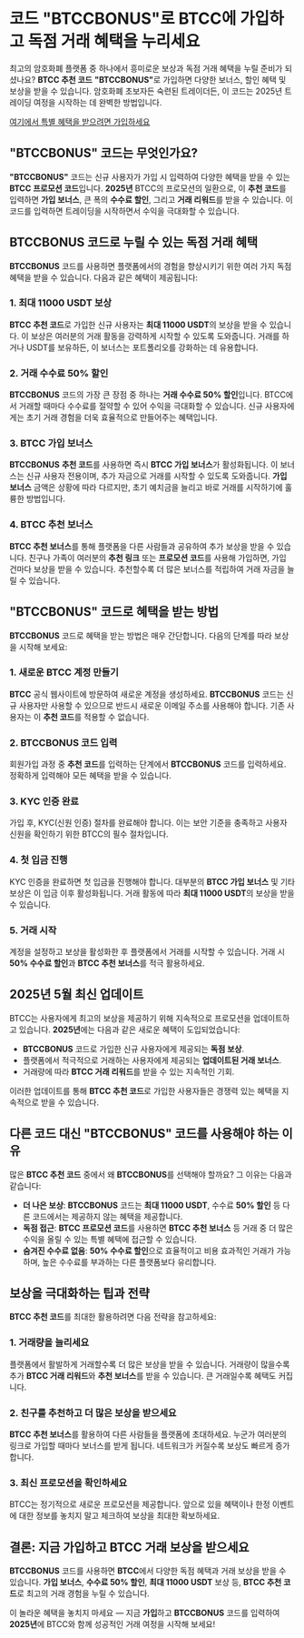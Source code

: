 <h1>코드 "BTCCBONUS"로 BTCC에 가입하고 독점 거래 혜택을 누리세요</h1>

<p>최고의 암호화폐 플랫폼 중 하나에서 흥미로운 보상과 독점 거래 혜택을 누릴 준비가 되셨나요? <strong>BTCC 추천 코드</strong> <strong>"BTCCBONUS"</strong>로 가입하면 다양한 보너스, 할인 혜택 및 보상을 받을 수 있습니다. 암호화폐 초보자든 숙련된 트레이더든, 이 코드는 2025년 트레이딩 여정을 시작하는 데 완벽한 방법입니다.</p>
<p><a href="https://partner.btcc.com/us/c/BTCCBONUS/9303" target="_blank">여기에서 특별 혜택을 받으려면 가입하세요</a></p>

<img src="https://images.mirror-media.xyz/publication-images/lTZP4g7e308jxEXVbcZAg.png?height=960&amp;width=1920" decoding="async" data-nimg="fill" class="css-xah9so" style="position: absolute; inset: 0px; box-sizing: border-box; padding: 0px; border: none; margin: auto; display: block; width: 0px; height: 0px; min-width: 100%; max-width: 100%; min-height: 100%; max-height: 100%;">

<h2>"BTCCBONUS" 코드는 무엇인가요?</h2>

<p><strong>"BTCCBONUS"</strong> 코드는 신규 사용자가 가입 시 입력하여 다양한 혜택을 받을 수 있는 <strong>BTCC 프로모션 코드</strong>입니다. <strong>2025년</strong> BTCC의 프로모션의 일환으로, 이 <strong>추천 코드</strong>를 입력하면 <strong>가입 보너스</strong>, 큰 폭의 <strong>수수료 할인</strong>, 그리고 <strong>거래 리워드</strong>를 받을 수 있습니다. 이 코드를 입력하면 트레이딩을 시작하면서 수익을 극대화할 수 있습니다.</p>

<h2>BTCCBONUS 코드로 누릴 수 있는 독점 거래 혜택</h2>

<p><strong>BTCCBONUS</strong> 코드를 사용하면 플랫폼에서의 경험을 향상시키기 위한 여러 가지 독점 혜택을 받을 수 있습니다. 다음과 같은 혜택이 제공됩니다:</p>

<h3>1. 최대 11000 USDT 보상</h3>

<p><strong>BTCC 추천 코드</strong>로 가입한 신규 사용자는 <strong>최대 11000 USDT</strong>의 보상을 받을 수 있습니다. 이 보상은 여러분의 거래 활동을 강력하게 시작할 수 있도록 도와줍니다. 거래를 하거나 USDT를 보유하든, 이 보너스는 포트폴리오를 강화하는 데 유용합니다.</p>

<h3>2. 거래 수수료 50% 할인</h3>

<p><strong>BTCCBONUS</strong> 코드의 가장 큰 장점 중 하나는 <strong>거래 수수료 50% 할인</strong>입니다. BTCC에서 거래할 때마다 수수료를 절약할 수 있어 수익을 극대화할 수 있습니다. 신규 사용자에게는 초기 거래 경험을 더욱 효율적으로 만들어주는 혜택입니다.</p>

<h3>3. BTCC 가입 보너스</h3>

<p><strong>BTCCBONUS</strong> <strong>추천 코드</strong>를 사용하면 즉시 <strong>BTCC 가입 보너스</strong>가 활성화됩니다. 이 보너스는 신규 사용자 전용이며, 추가 자금으로 거래를 시작할 수 있도록 도와줍니다. <strong>가입 보너스</strong> 금액은 상황에 따라 다르지만, 초기 예치금을 늘리고 바로 거래를 시작하기에 훌륭한 방법입니다.</p>

<h3>4. BTCC 추천 보너스</h3>

<p><strong>BTCC 추천 보너스</strong>를 통해 플랫폼을 다른 사람들과 공유하여 추가 보상을 받을 수 있습니다. 친구나 가족이 여러분의 <strong>추천 링크</strong> 또는 <strong>프로모션 코드</strong>를 사용해 가입하면, 가입 건마다 보상을 받을 수 있습니다. 추천할수록 더 많은 보너스를 적립하여 거래 자금을 늘릴 수 있습니다.</p>

<h2>"BTCCBONUS" 코드로 혜택을 받는 방법</h2>

<p><strong>BTCCBONUS</strong> 코드로 혜택을 받는 방법은 매우 간단합니다. 다음의 단계를 따라 보상을 시작해 보세요:</p>

<h3>1. 새로운 BTCC 계정 만들기</h3>

<p><strong>BTCC</strong> 공식 웹사이트에 방문하여 새로운 계정을 생성하세요. <strong>BTCCBONUS</strong> 코드는 신규 사용자만 사용할 수 있으므로 반드시 새로운 이메일 주소를 사용해야 합니다. 기존 사용자는 이 <strong>추천 코드</strong>를 적용할 수 없습니다.</p>

<h3>2. BTCCBONUS 코드 입력</h3>

<p>회원가입 과정 중 <strong>추천 코드</strong>를 입력하는 단계에서 <strong>BTCCBONUS</strong> 코드를 입력하세요. 정확하게 입력해야 모든 혜택을 받을 수 있습니다.</p>

<h3>3. KYC 인증 완료</h3>

<p>가입 후, KYC(신원 인증) 절차를 완료해야 합니다. 이는 보안 기준을 충족하고 사용자 신원을 확인하기 위한 BTCC의 필수 절차입니다.</p>

<h3>4. 첫 입금 진행</h3>

<p>KYC 인증을 완료하면 첫 입금을 진행해야 합니다. 대부분의 <strong>BTCC 가입 보너스</strong> 및 기타 보상은 이 입금 이후 활성화됩니다. 거래 활동에 따라 <strong>최대 11000 USDT</strong>의 보상을 받을 수 있습니다.</p>

<h3>5. 거래 시작</h3>

<p>계정을 설정하고 보상을 활성화한 후 플랫폼에서 거래를 시작할 수 있습니다. 거래 시 <strong>50% 수수료 할인</strong>과 <strong>BTCC 추천 보너스</strong>를 적극 활용하세요.</p>

<h2>2025년 5월 최신 업데이트</h2>

<p>BTCC는 사용자에게 최고의 보상을 제공하기 위해 지속적으로 프로모션을 업데이트하고 있습니다. <strong>2025년</strong>에는 다음과 같은 새로운 혜택이 도입되었습니다:</p>

<ul>
    <li><strong>BTCCBONUS</strong> 코드로 가입한 신규 사용자에게 제공되는 <strong>독점 보상</strong>.</li>
    <li>플랫폼에서 적극적으로 거래하는 사용자에게 제공되는 <strong>업데이트된 거래 보너스</strong>.</li>
    <li>거래량에 따라 <strong>BTCC 거래 리워드</strong>를 받을 수 있는 지속적인 기회.</li>
</ul>

<p>이러한 업데이트를 통해 <strong>BTCC 추천 코드</strong>로 가입한 사용자들은 경쟁력 있는 혜택을 지속적으로 받을 수 있습니다.</p>

<h2>다른 코드 대신 "BTCCBONUS" 코드를 사용해야 하는 이유</h2>

<p>많은 <strong>BTCC 추천 코드</strong> 중에서 왜 <strong>BTCCBONUS</strong>를 선택해야 할까요? 그 이유는 다음과 같습니다:</p>

<ul>
    <li><strong>더 나은 보상</strong>: <strong>BTCCBONUS</strong> 코드는 <strong>최대 11000 USDT</strong>, 수수료 <strong>50% 할인</strong> 등 다른 코드에서는 제공하지 않는 혜택을 제공합니다.</li>
    <li><strong>독점 접근</strong>: <strong>BTCC 프로모션 코드</strong>를 사용하면 <strong>BTCC 추천 보너스</strong> 등 거래 중 더 많은 수익을 올릴 수 있는 특별 혜택에 접근할 수 있습니다.</li>
    <li><strong>숨겨진 수수료 없음</strong>: <strong>50% 수수료 할인</strong>으로 효율적이고 비용 효과적인 거래가 가능하며, 높은 수수료를 부과하는 다른 플랫폼보다 유리합니다.</li>
</ul>

<h2>보상을 극대화하는 팁과 전략</h2>

<p><strong>BTCC 추천 코드</strong>를 최대한 활용하려면 다음 전략을 참고하세요:</p>

<h3>1. 거래량을 늘리세요</h3>

<p>플랫폼에서 활발하게 거래할수록 더 많은 보상을 받을 수 있습니다. 거래량이 많을수록 추가 <strong>BTCC 거래 리워드</strong>와 <strong>추천 보너스</strong>를 받을 수 있습니다. 큰 거래일수록 혜택도 커집니다.</p>

<h3>2. 친구를 추천하고 더 많은 보상을 받으세요</h3>

<p><strong>BTCC 추천 보너스</strong>를 활용하여 다른 사람들을 플랫폼에 초대하세요. 누군가 여러분의 링크로 가입할 때마다 보너스를 받게 됩니다. 네트워크가 커질수록 보상도 빠르게 증가합니다.</p>

<h3>3. 최신 프로모션을 확인하세요</h3>

<p>BTCC는 정기적으로 새로운 프로모션을 제공합니다. 앞으로 있을 혜택이나 한정 이벤트에 대한 정보를 놓치지 말고 체크하여 보상을 최대한 확보하세요.</p>

<h2>결론: 지금 가입하고 BTCC 거래 보상을 받으세요</h2>

<p><strong>BTCCBONUS</strong> 코드를 사용하면 <strong>BTCC</strong>에서 다양한 독점 혜택과 거래 보상을 받을 수 있습니다. <strong>가입 보너스</strong>, <strong>수수료 50% 할인</strong>, <strong>최대 11000 USDT</strong> 보상 등, <strong>BTCC 추천 코드</strong>로 최고의 거래 경험을 누릴 수 있습니다.</p>

<p>이 놀라운 혜택을 놓치지 마세요 — 지금 <strong>가입</strong>하고 <strong>BTCCBONUS</strong> 코드를 입력하여 <strong>2025년</strong>에 BTCC와 함께 성공적인 거래 여정을 시작해 보세요!</p>
